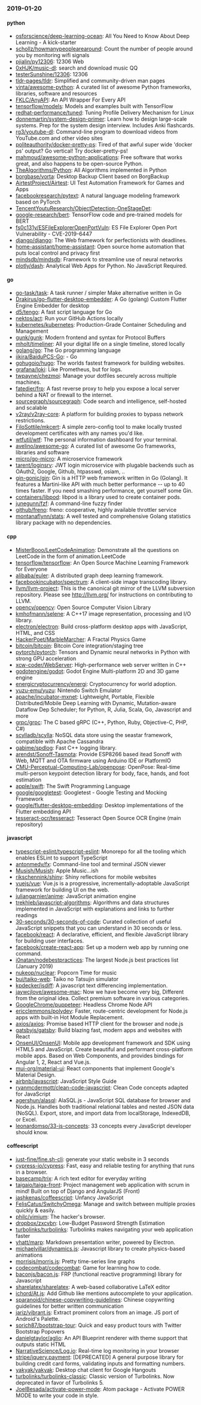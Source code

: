 ### 2019-01-20

#### python
* [osforscience/deep-learning-ocean](https://github.com/osforscience/deep-learning-ocean):  All You Need to Know About Deep Learning - A kick-starter
* [schollz/howmanypeoplearearound](https://github.com/schollz/howmanypeoplearearound): Count the number of people around you  by monitoring wifi signals 
* [pjialin/py12306](https://github.com/pjialin/py12306):  12306  Web 
* [0xHJK/music-dl](https://github.com/0xHJK/music-dl): search and download music QQ
* [testerSunshine/12306](https://github.com/testerSunshine/12306): 12306
* [tldr-pages/tldr](https://github.com/tldr-pages/tldr):  Simplified and community-driven man pages
* [vinta/awesome-python](https://github.com/vinta/awesome-python): A curated list of awesome Python frameworks, libraries, software and resources
* [FKLC/AnyAPI](https://github.com/FKLC/AnyAPI): An API Wrapper For Every API
* [tensorflow/models](https://github.com/tensorflow/models): Models and examples built with TensorFlow
* [redhat-performance/tuned](https://github.com/redhat-performance/tuned): Tuning Profile Delivery Mechanism for Linux
* [donnemartin/system-design-primer](https://github.com/donnemartin/system-design-primer): Learn how to design large-scale systems. Prep for the system design interview. Includes Anki flashcards.
* [rg3/youtube-dl](https://github.com/rg3/youtube-dl): Command-line program to download videos from YouTube.com and other video sites
* [politeauthority/docker-pretty-ps](https://github.com/politeauthority/docker-pretty-ps): Tired of that awful super wide 'docker ps' output? Go vertical! Try docker-pretty-ps!
* [mahmoud/awesome-python-applications](https://github.com/mahmoud/awesome-python-applications):  Free software that works great, and also happens to be open-source Python.
* [TheAlgorithms/Python](https://github.com/TheAlgorithms/Python): All Algorithms implemented in Python
* [borgbase/vorta](https://github.com/borgbase/vorta): Desktop Backup Client based on BorgBackup
* [AirtestProject/Airtest](https://github.com/AirtestProject/Airtest): UI Test Automation Framework for Games and Apps
* [facebookresearch/pytext](https://github.com/facebookresearch/pytext): A natural language modeling framework based on PyTorch
* [TencentYoutuResearch/ObjectDetection-OneStageDet](https://github.com/TencentYoutuResearch/ObjectDetection-OneStageDet): 
* [google-research/bert](https://github.com/google-research/bert): TensorFlow code and pre-trained models for BERT
* [fs0c131y/ESFileExplorerOpenPortVuln](https://github.com/fs0c131y/ESFileExplorerOpenPortVuln): ES File Explorer Open Port Vulnerability - CVE-2019-6447
* [django/django](https://github.com/django/django): The Web framework for perfectionists with deadlines.
* [home-assistant/home-assistant](https://github.com/home-assistant/home-assistant):  Open source home automation that puts local control and privacy first
* [mindsdb/mindsdb](https://github.com/mindsdb/mindsdb): Framework to streamline use of neural networks
* [plotly/dash](https://github.com/plotly/dash): Analytical Web Apps for Python. No JavaScript Required.

#### go
* [go-task/task](https://github.com/go-task/task): A task runner / simpler Make alternative written in Go
* [Drakirus/go-flutter-desktop-embedder](https://github.com/Drakirus/go-flutter-desktop-embedder): A Go (golang) Custom Flutter Engine Embedder for desktop
* [d5/tengo](https://github.com/d5/tengo): A fast script language for Go
* [nektos/act](https://github.com/nektos/act): Run your GitHub Actions locally
* [kubernetes/kubernetes](https://github.com/kubernetes/kubernetes): Production-Grade Container Scheduling and Management
* [gunk/gunk](https://github.com/gunk/gunk): Modern frontend and syntax for Protocol Buffers
* [mholt/timeliner](https://github.com/mholt/timeliner): All your digital life on a single timeline, stored locally
* [golang/go](https://github.com/golang/go): The Go programming language
* [iikira/BaiduPCS-Go](https://github.com/iikira/BaiduPCS-Go):  - Go
* [gohugoio/hugo](https://github.com/gohugoio/hugo): The worlds fastest framework for building websites.
* [grafana/loki](https://github.com/grafana/loki): Like Prometheus, but for logs.
* [twpayne/chezmoi](https://github.com/twpayne/chezmoi): Manage your dotfiles securely across multiple machines.
* [fatedier/frp](https://github.com/fatedier/frp): A fast reverse proxy to help you expose a local server behind a NAT or firewall to the internet.
* [sourcegraph/sourcegraph](https://github.com/sourcegraph/sourcegraph): Code search and intelligence, self-hosted and scalable
* [v2ray/v2ray-core](https://github.com/v2ray/v2ray-core): A platform for building proxies to bypass network restrictions.
* [FiloSottile/mkcert](https://github.com/FiloSottile/mkcert): A simple zero-config tool to make locally trusted development certificates with any names you'd like.
* [wtfutil/wtf](https://github.com/wtfutil/wtf): The personal information dashboard for your terminal.
* [avelino/awesome-go](https://github.com/avelino/awesome-go): A curated list of awesome Go frameworks, libraries and software
* [micro/go-micro](https://github.com/micro/go-micro): A microservice framework
* [tarent/loginsrv](https://github.com/tarent/loginsrv): JWT login microservice with plugable backends such as OAuth2, Google, Github, htpasswd, osiam, ..
* [gin-gonic/gin](https://github.com/gin-gonic/gin): Gin is a HTTP web framework written in Go (Golang). It features a Martini-like API with much better performance -- up to 40 times faster. If you need smashing performance, get yourself some Gin.
* [containers/libpod](https://github.com/containers/libpod): libpod is a library used to create container pods.
* [junegunn/fzf](https://github.com/junegunn/fzf):  A command-line fuzzy finder
* [github/freno](https://github.com/github/freno): freno: cooperative, highly available throttler service
* [montanaflynn/stats](https://github.com/montanaflynn/stats): A well tested and comprehensive Golang statistics library package with no dependencies.

#### cpp
* [MisterBooo/LeetCodeAnimation](https://github.com/MisterBooo/LeetCodeAnimation): Demonstrate all the questions on LeetCode in the form of animation.LeetCode
* [tensorflow/tensorflow](https://github.com/tensorflow/tensorflow): An Open Source Machine Learning Framework for Everyone
* [alibaba/euler](https://github.com/alibaba/euler): A distributed graph deep learning framework.
* [facebookincubator/spectrum](https://github.com/facebookincubator/spectrum): A client-side image transcoding library.
* [llvm/llvm-project](https://github.com/llvm/llvm-project): This is the canonical git mirror of the LLVM subversion repository. Please see http://llvm.org/ for instructions on contributing to LLVM.
* [opencv/opencv](https://github.com/opencv/opencv): Open Source Computer Vision Library
* [kmhofmann/selene](https://github.com/kmhofmann/selene): A C++17 image representation, processing and I/O library.
* [electron/electron](https://github.com/electron/electron): Build cross-platform desktop apps with JavaScript, HTML, and CSS
* [HackerPoet/MarbleMarcher](https://github.com/HackerPoet/MarbleMarcher): A Fractal Physics Game
* [bitcoin/bitcoin](https://github.com/bitcoin/bitcoin): Bitcoin Core integration/staging tree
* [pytorch/pytorch](https://github.com/pytorch/pytorch): Tensors and Dynamic neural networks in Python with strong GPU acceleration
* [xcw-coder/WebServer](https://github.com/xcw-coder/WebServer): High-performance web server written in C++
* [godotengine/godot](https://github.com/godotengine/godot): Godot Engine  Multi-platform 2D and 3D game engine
* [energicryptocurrency/energi](https://github.com/energicryptocurrency/energi): Cryptocurrency for world adoption.
* [yuzu-emu/yuzu](https://github.com/yuzu-emu/yuzu): Nintendo Switch Emulator
* [apache/incubator-mxnet](https://github.com/apache/incubator-mxnet): Lightweight, Portable, Flexible Distributed/Mobile Deep Learning with Dynamic, Mutation-aware Dataflow Dep Scheduler; for Python, R, Julia, Scala, Go, Javascript and more
* [grpc/grpc](https://github.com/grpc/grpc): The C based gRPC (C++, Python, Ruby, Objective-C, PHP, C#)
* [scylladb/scylla](https://github.com/scylladb/scylla): NoSQL data store using the seastar framework, compatible with Apache Cassandra
* [gabime/spdlog](https://github.com/gabime/spdlog): Fast C++ logging library.
* [arendst/Sonoff-Tasmota](https://github.com/arendst/Sonoff-Tasmota): Provide ESP8266 based itead Sonoff with Web, MQTT and OTA firmware using Arduino IDE or PlatformIO
* [CMU-Perceptual-Computing-Lab/openpose](https://github.com/CMU-Perceptual-Computing-Lab/openpose): OpenPose: Real-time multi-person keypoint detection library for body, face, hands, and foot estimation
* [apple/swift](https://github.com/apple/swift): The Swift Programming Language
* [google/googletest](https://github.com/google/googletest): Googletest - Google Testing and Mocking Framework
* [google/flutter-desktop-embedding](https://github.com/google/flutter-desktop-embedding): Desktop implementations of the Flutter embedding API
* [tesseract-ocr/tesseract](https://github.com/tesseract-ocr/tesseract): Tesseract Open Source OCR Engine (main repository)

#### javascript
* [typescript-eslint/typescript-eslint](https://github.com/typescript-eslint/typescript-eslint):  Monorepo for all the tooling which enables ESLint to support TypeScript
* [antonmedv/fx](https://github.com/antonmedv/fx): Command-line tool and terminal JSON viewer 
* [Musish/Musish](https://github.com/Musish/Musish): Apple Music...ish
* [rikschennink/shiny](https://github.com/rikschennink/shiny):  Shiny reflections for mobile websites
* [vuejs/vue](https://github.com/vuejs/vue):  Vue.js is a progressive, incrementally-adoptable JavaScript framework for building UI on the web.
* [juliangarnier/anime](https://github.com/juliangarnier/anime): JavaScript animation engine
* [trekhleb/javascript-algorithms](https://github.com/trekhleb/javascript-algorithms):  Algorithms and data structures implemented in JavaScript with explanations and links to further readings
* [30-seconds/30-seconds-of-code](https://github.com/30-seconds/30-seconds-of-code): Curated collection of useful JavaScript snippets that you can understand in 30 seconds or less.
* [facebook/react](https://github.com/facebook/react): A declarative, efficient, and flexible JavaScript library for building user interfaces.
* [facebook/create-react-app](https://github.com/facebook/create-react-app): Set up a modern web app by running one command.
* [i0natan/nodebestpractices](https://github.com/i0natan/nodebestpractices): The largest Node.js best practices list (January 2019)
* [nukeop/nuclear](https://github.com/nukeop/nuclear): Popcorn Time for music
* [bui/taiko-web](https://github.com/bui/taiko-web): Taiko no Tatsujin simulator
* [kpdecker/jsdiff](https://github.com/kpdecker/jsdiff): A javascript text differencing implementation.
* [jaywcjlove/awesome-mac](https://github.com/jaywcjlove/awesome-mac):  Now we have become very big, Different from the original idea. Collect premium software in various categories.
* [GoogleChrome/puppeteer](https://github.com/GoogleChrome/puppeteer): Headless Chrome Node API
* [ericclemmons/polydev](https://github.com/ericclemmons/polydev): Faster, route-centric development for Node.js apps with built-in Hot Module Replacement.
* [axios/axios](https://github.com/axios/axios): Promise based HTTP client for the browser and node.js
* [gatsbyjs/gatsby](https://github.com/gatsbyjs/gatsby): Build blazing fast, modern apps and websites with React
* [OnsenUI/OnsenUI](https://github.com/OnsenUI/OnsenUI): Mobile app development framework and SDK using HTML5 and JavaScript. Create beautiful and performant cross-platform mobile apps. Based on Web Components, and provides bindings for Angular 1, 2, React and Vue.js.
* [mui-org/material-ui](https://github.com/mui-org/material-ui): React components that implement Google's Material Design.
* [airbnb/javascript](https://github.com/airbnb/javascript): JavaScript Style Guide
* [ryanmcdermott/clean-code-javascript](https://github.com/ryanmcdermott/clean-code-javascript):  Clean Code concepts adapted for JavaScript
* [agershun/alasql](https://github.com/agershun/alasql): AlaSQL.js - JavaScript SQL database for browser and Node.js. Handles both traditional relational tables and nested JSON data (NoSQL). Export, store, and import data from localStorage, IndexedDB, or Excel.
* [leonardomso/33-js-concepts](https://github.com/leonardomso/33-js-concepts):  33 concepts every JavaScript developer should know.

#### coffeescript
* [just-fine/fine.sh-cli](https://github.com/just-fine/fine.sh-cli): generate your static website in 3 seconds
* [cypress-io/cypress](https://github.com/cypress-io/cypress): Fast, easy and reliable testing for anything that runs in a browser.
* [basecamp/trix](https://github.com/basecamp/trix): A rich text editor for everyday writing
* [taigaio/taiga-front](https://github.com/taigaio/taiga-front): Project management web application with scrum in mind! Built on top of Django and AngularJS (Front)
* [jashkenas/coffeescript](https://github.com/jashkenas/coffeescript): Unfancy JavaScript
* [FelisCatus/SwitchyOmega](https://github.com/FelisCatus/SwitchyOmega): Manage and switch between multiple proxies quickly & easily.
* [philc/vimium](https://github.com/philc/vimium): The hacker's browser.
* [dropbox/zxcvbn](https://github.com/dropbox/zxcvbn): Low-Budget Password Strength Estimation
* [turbolinks/turbolinks](https://github.com/turbolinks/turbolinks): Turbolinks makes navigating your web application faster
* [yhatt/marp](https://github.com/yhatt/marp): Markdown presentation writer, powered by Electron.
* [michaelvillar/dynamics.js](https://github.com/michaelvillar/dynamics.js): Javascript library to create physics-based animations
* [morrisjs/morris.js](https://github.com/morrisjs/morris.js): Pretty time-series line graphs
* [codecombat/codecombat](https://github.com/codecombat/codecombat): Game for learning how to code.
* [baconjs/bacon.js](https://github.com/baconjs/bacon.js): FRP (functional reactive programming) library for Javascript
* [sharelatex/sharelatex](https://github.com/sharelatex/sharelatex): A web-based collaborative LaTeX editor
* [ichord/At.js](https://github.com/ichord/At.js): Add Github like mentions autocomplete to your application.
* [sparanoid/chinese-copywriting-guidelines](https://github.com/sparanoid/chinese-copywriting-guidelines): Chinese copywriting guidelines for better written communication
* [jariz/vibrant.js](https://github.com/jariz/vibrant.js): Extract prominent colors from an image. JS port of Android's Palette.
* [sorich87/bootstrap-tour](https://github.com/sorich87/bootstrap-tour): Quick and easy product tours with Twitter Bootstrap Popovers
* [danielgtaylor/aglio](https://github.com/danielgtaylor/aglio): An API Blueprint renderer with theme support that outputs static HTML
* [NarrativeScience/Log.io](https://github.com/NarrativeScience/Log.io): Real-time log monitoring in your browser
* [stripe/jquery.payment](https://github.com/stripe/jquery.payment): [DEPRECATED] A general purpose library for building credit card forms, validating inputs and formatting numbers.
* [yakyak/yakyak](https://github.com/yakyak/yakyak): Desktop chat client for Google Hangouts
* [turbolinks/turbolinks-classic](https://github.com/turbolinks/turbolinks-classic): Classic version of Turbolinks. Now deprecated in favor of Turbolinks 5.
* [JoelBesada/activate-power-mode](https://github.com/JoelBesada/activate-power-mode): Atom package - Activate POWER MODE to write your code in style.
